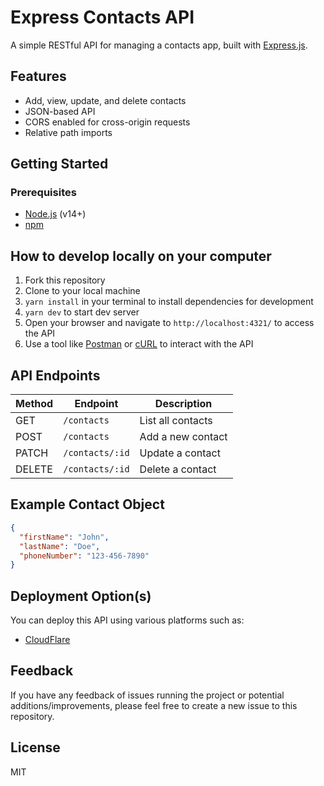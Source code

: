 # Express Contacts API

A simple RESTful API for managing a contacts app, built with [Express.js](https://expressjs.com/).

## Features

- Add, view, update, and delete contacts
- JSON-based API
- CORS enabled for cross-origin requests
- Relative path imports

## Getting Started

### Prerequisites

- [Node.js](https://nodejs.org/) (v14+)
- [npm](https://www.npmjs.com/)

## How to develop locally on your computer

1. Fork this repository
2. Clone to your local machine
3. `yarn install` in your terminal to install dependencies for development
4. `yarn dev` to start dev server
5. Open your browser and navigate to `http://localhost:4321/` to access the API
6. Use a tool like [Postman](https://www.postman.com/) or [cURL](https://curl.se/) to interact with the API

## API Endpoints

| Method | Endpoint        | Description       |
| ------ | --------------- | ----------------- |
| GET    | `/contacts`     | List all contacts |
| POST   | `/contacts`     | Add a new contact |
| PATCH  | `/contacts/:id` | Update a contact  |
| DELETE | `/contacts/:id` | Delete a contact  |

## Example Contact Object

```json
{
  "firstName": "John",
  "lastName": "Doe",
  "phoneNumber": "123-456-7890"
}
```

## Deployment Option(s)

You can deploy this API using various platforms such as:

- [CloudFlare](https://www.cloudflare.com/)

## Feedback

If you have any feedback of issues running the project or potential additions/improvements, please feel free to create a new issue to this repository.

## License

MIT

